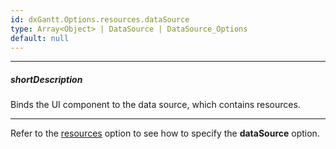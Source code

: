 ```yaml
---
id: dxGantt.Options.resources.dataSource
type: Array<Object> | DataSource | DataSource_Options
default: null
---
```

---
##### shortDescription
Binds the UI component to the data source, which contains resources.

---

Refer to the [resources](/api-reference/10%20UI%20Widgets/dxGantt/1%20Configuration/resources '/Documentation/ApiReference/UI_Components/dxGantt/Configuration/resources/') option to see how to specify the **dataSource** option.